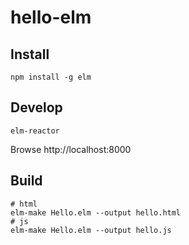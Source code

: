 # hello-elm

## Install

```
npm install -g elm
```

## Develop

```
elm-reactor
```

Browse http://localhost:8000

## Build

```
# html
elm-make Hello.elm --output hello.html
# js
elm-make Hello.elm --output hello.js
```

